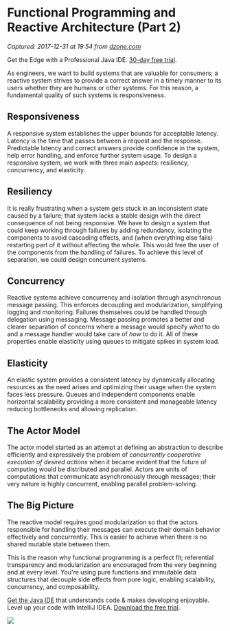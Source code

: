 # Functional Programming and Reactive Architecture (Part 2)

_Captured: 2017-12-31 at 19:54 from [dzone.com](https://dzone.com/articles/functional-programming-and-reactive-architecture-p?edition=347147&utm_source=Daily%20Digest&utm_medium=email&utm_campaign=Daily%20Digest%202017-12-31)_

Get the Edge with a Professional Java IDE. [30-day free trial](https://dzone.com/go?i=255333&u=https%3A%2F%2Fwww.jetbrains.com%2Fidea%2Fspecials%2Fidea%2Fidea.html%3Futm_source%3Ddzone%26utm_medium%3Dcpc-preroll%26utm_campaign%3Didea).

As engineers, we want to build systems that are valuable for consumers; a reactive system strives to provide a correct answer in a timely manner to its users whether they are humans or other systems. For this reason, a fundamental quality of such systems is responsiveness.

## Responsiveness

A responsive system establishes the upper bounds for acceptable latency. Latency is the time that passes between a request and the response. Predictable latency and correct answers provide confidence in the system, help error handling, and enforce further system usage. To design a responsive system, we work with three main aspects: resiliency, concurrency, and elasticity.

## Resiliency

It is really frustrating when a system gets stuck in an inconsistent state caused by a failure; that system lacks a stable design with the direct consequence of not being responsive. We have to design a system that could keep working through failures by adding redundancy, isolating the components to avoid cascading effects, and (when everything else fails) restarting part of it without affecting the whole. This would free the user of the components from the handling of failures. To achieve this level of separation, we could design concurrent systems.

## Concurrency

Reactive systems achieve concurrency and isolation through asynchronous message passing. This enforces decoupling and modularization, simplifying logging and monitoring. Failures themselves could be handled through delegation using messaging. Message passing promotes a better and clearer separation of concerns where a message would specify _what_ to do and a message handler would take care of _how_ to do it. All of these properties enable elasticity using queues to mitigate spikes in system load.

## Elasticity

An elastic system provides a consistent latency by dynamically allocating resources as the need arises and optimizing their usage when the system faces less pressure. Queues and independent components enable horizontal scalability providing a more consistent and manageable latency reducing bottlenecks and allowing replication.

## The Actor Model

The actor model started as an attempt at defining an abstraction to describe efficiently and expressively the problem of _concurrently cooperative execution of desired actions_ when it became evident that the future of computing would be distributed and parallel. Actors are units of computations that communicate asynchronously through messages; their very nature is highly concurrent, enabling parallel problem-solving.

## The Big Picture

The reactive model requires good modularization so that the actors responsible for handling their messages can execute their domain behavior effectively and concurrently. This is easier to achieve when there is no shared mutable state between them.

This is the reason why functional programming is a perfect fit; referential transparency and modularization are encouraged from the very beginning and at every level. You're using pure functions and immutable data structures that decouple side effects from pure logic, enabling scalability, concurrency, and composability.

[Get the Java IDE](https://dzone.com/go?i=255334&u=https%3A%2F%2Fwww.jetbrains.com%2Fidea%2Fspecials%2Fidea%2Fidea.html%3Futm_source%3Ddzone%26utm_medium%3Dcpc-postroll%26utm_campaign%3Didea) that understands code & makes developing enjoyable. Level up your code with IntelliJ IDEA. [Download the free trial](https://dzone.com/go?i=255334&u=https%3A%2F%2Fwww.jetbrains.com%2Fidea%2Fspecials%2Fidea%2Fidea.html%3Futm_source%3Ddzone%26utm_medium%3Dcpc-postroll%26utm_campaign%3Didea).

![](https://dz2cdn1.dzone.com/storage/rc-covers/7391100-dzone-aicover.jpg)
